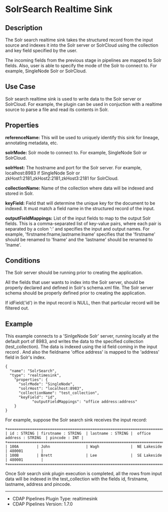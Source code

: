 # SolrSearch Realtime Sink


Description
-----------
The Solr search realtime sink takes the structured record from the input source and indexes it into the Solr server
or SolrCloud using the collection and key field specified by the user.

The incoming fields from the previous stage in pipelines are mapped to Solr fields. Also, user is able to specify the
mode of the Solr to connect to. For example, SingleNode Solr or SolrCloud.

Use Case
--------
Solr search realtime sink is used to write data to the Solr server or SolrCloud. For example, the plugin can be used in
conjuction with a realtime source to parse a file and read its contents in Solr.

Properties
----------
**referenceName:** This will be used to uniquely identify this sink for lineage, annotating metadata, etc.

**solrMode:** Solr mode to connect to. For example, SingleNode Solr or SolrCloud.

**solrHost:** The hostname and port for the Solr server. For example, localhost:8983 if SingleNode Solr or
zkHost1:2181,zkHost2:2181,zkHost3:2181 for SolrCloud.

**collectionName:** Name of the collection where data will be indexed and stored in Solr.

**keyField:** Field that will determine the unique key for the document to be indexed. It must match a field name
in the structured record of the input.

**outputFieldMappings:** List of the input fields to map to the output Solr fields. This is a comma-separated list of
key-value pairs, where each pair is separated by a colon ':' and specifies the input and output names. For example,
'firstname:fname,lastname:lname' specifies that the 'firstname' should be renamed to 'fname' and the 'lastname'
should be renamed to 'lname'.

Conditions
----------
The Solr server should be running prior to creating the application.

All the fields that user wants to index into the Solr server, should be properly declared and defined in Solr's
schema.xml file. The Solr server schema should be properly defined prior to creating the application.

If idField('id') in the input record is NULL, then that particular record will be filtered out.

Example
-------
This example connects to a 'SinlgeNode Solr' server, running locally at the default port of 8983, and writes the
data to the specified collection (test_collection). The data is indexed using the id field coming in the input record
. And also the fieldname 'office address' is mapped to the 'address' field in Solr's index.

    {
      "name": "SolrSearch",
      "type": "realtimesink",
        "properties": {
          "solrMode": "SingleNode",
          "solrHost": "localhost:8983",
          "collectionName": "test_collection",
          "keyField": "id",
			    "outputFieldMappings": "office address:address"
        }
    }

For example, suppose the Solr search sink receives the input record:

    +===================================================================================================+
    | id : STRING | firstname : STRING  | lastname : STRING |  office address : STRING  | pincode : INT |
    +===================================================================================================+
    | 100A        | John                | Wagh              |  NE Lakeside              | 480001        |
    | 100B        | Brett               | Lee               |  SE Lakeside              | 480001        |
    +===================================================================================================+

 Once Solr search sink plugin execution is completed, all the rows from input data will be indexed in the
 test_collection with the fields id, firstname, lastname, address and pincode.

---
- CDAP Pipelines Plugin Type: realtimesink
- CDAP Pipelines Version: 1.7.0
